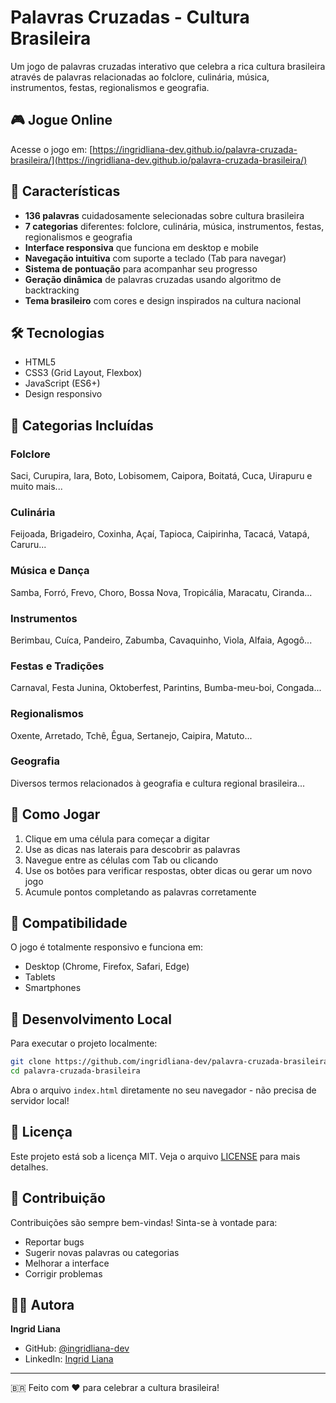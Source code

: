 # Palavras Cruzadas - Cultura Brasileira

Um jogo de palavras cruzadas interativo que celebra a rica cultura brasileira através de palavras relacionadas ao folclore, culinária, música, instrumentos, festas, regionalismos e geografia.

## 🎮 Jogue Online

Acesse o jogo em: [https://ingridliana-dev.github.io/palavra-cruzada-brasileira/](https://ingridliana-dev.github.io/palavra-cruzada-brasileira/)

## 🎯 Características

- **136 palavras** cuidadosamente selecionadas sobre cultura brasileira
- **7 categorias** diferentes: folclore, culinária, música, instrumentos, festas, regionalismos e geografia
- **Interface responsiva** que funciona em desktop e mobile
- **Navegação intuitiva** com suporte a teclado (Tab para navegar)
- **Sistema de pontuação** para acompanhar seu progresso
- **Geração dinâmica** de palavras cruzadas usando algoritmo de backtracking
- **Tema brasileiro** com cores e design inspirados na cultura nacional

## 🛠️ Tecnologias

- HTML5
- CSS3 (Grid Layout, Flexbox)
- JavaScript (ES6+)
- Design responsivo

## 🎪 Categorias Incluídas

### Folclore
Saci, Curupira, Iara, Boto, Lobisomem, Caipora, Boitatá, Cuca, Uirapuru e muito mais...

### Culinária
Feijoada, Brigadeiro, Coxinha, Açaí, Tapioca, Caipirinha, Tacacá, Vatapá, Caruru...

### Música e Dança
Samba, Forró, Frevo, Choro, Bossa Nova, Tropicália, Maracatu, Ciranda...

### Instrumentos
Berimbau, Cuíca, Pandeiro, Zabumba, Cavaquinho, Viola, Alfaia, Agogô...

### Festas e Tradições
Carnaval, Festa Junina, Oktoberfest, Parintins, Bumba-meu-boi, Congada...

### Regionalismos
Oxente, Arretado, Tchê, Êgua, Sertanejo, Caipira, Matuto...

### Geografia
Diversos termos relacionados à geografia e cultura regional brasileira...

## 🎲 Como Jogar

1. Clique em uma célula para começar a digitar
2. Use as dicas nas laterais para descobrir as palavras
3. Navegue entre as células com Tab ou clicando
4. Use os botões para verificar respostas, obter dicas ou gerar um novo jogo
5. Acumule pontos completando as palavras corretamente

## 📱 Compatibilidade

O jogo é totalmente responsivo e funciona em:
- Desktop (Chrome, Firefox, Safari, Edge)
- Tablets
- Smartphones

## 🚀 Desenvolvimento Local

Para executar o projeto localmente:

```bash
git clone https://github.com/ingridliana-dev/palavra-cruzada-brasileira.git
cd palavra-cruzada-brasileira
```

Abra o arquivo `index.html` diretamente no seu navegador - não precisa de servidor local!

## 📄 Licença

Este projeto está sob a licença MIT. Veja o arquivo [LICENSE](LICENSE) para mais detalhes.

## 🤝 Contribuição

Contribuições são sempre bem-vindas! Sinta-se à vontade para:
- Reportar bugs
- Sugerir novas palavras ou categorias
- Melhorar a interface
- Corrigir problemas

## 👩‍💻 Autora

**Ingrid Liana**
- GitHub: [@ingridliana-dev](https://github.com/ingridliana-dev)
- LinkedIn: [Ingrid Liana](https://www.linkedin.com/in/ingrid-liana/)

---

🇧🇷 Feito com ❤️ para celebrar a cultura brasileira!